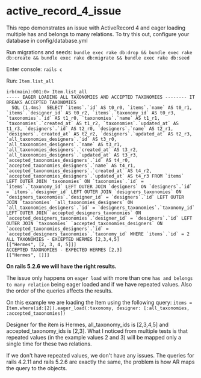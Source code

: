 # active_record_4_issue


This repo demonstrates an issue with ActiveRecord 4 and eager loading multiple has and belongs to many relations.
To try this out, configure your database in config/database.yml

Run migrations and seeds:
`bundle exec rake db:drop && bundle exec rake db:create && bundle exec rake db:migrate && bundle exec rake db:seed`

Enter console:
`rails c`

Run:
`Item.list_all`

```
irb(main):001:0> Item.list_all
----- EAGER LOADING ALL TAXONOMIES AND ACCEPTED TAXONOMIES -------- IT BREAKS ACCEPTED TAXONOMIES
  SQL (1.4ms)  SELECT `items`.`id` AS t0_r0, `items`.`name` AS t0_r1, `items`.`designer_id` AS t0_r2, `items`.`taxonomy_id` AS t0_r3, `taxonomies`.`id` AS t1_r0, `taxonomies`.`name` AS t1_r1, `taxonomies`.`created_at` AS t1_r2, `taxonomies`.`updated_at` AS t1_r3, `designers`.`id` AS t2_r0, `designers`.`name` AS t2_r1, `designers`.`created_at` AS t2_r2, `designers`.`updated_at` AS t2_r3, `all_taxonomies_designers`.`id` AS t3_r0, `all_taxonomies_designers`.`name` AS t3_r1, `all_taxonomies_designers`.`created_at` AS t3_r2, `all_taxonomies_designers`.`updated_at` AS t3_r3, `accepted_taxonomies_designers`.`id` AS t4_r0, `accepted_taxonomies_designers`.`name` AS t4_r1, `accepted_taxonomies_designers`.`created_at` AS t4_r2, `accepted_taxonomies_designers`.`updated_at` AS t4_r3 FROM `items` LEFT OUTER JOIN `taxonomies` ON `taxonomies`.`id` = `items`.`taxonomy_id` LEFT OUTER JOIN `designers` ON `designers`.`id` = `items`.`designer_id` LEFT OUTER JOIN `designers_taxonomies` ON `designers_taxonomies`.`designer_id` = `designers`.`id` LEFT OUTER JOIN `taxonomies` `all_taxonomies_designers` ON `all_taxonomies_designers`.`id` = `designers_taxonomies`.`taxonomy_id` LEFT OUTER JOIN `accepted_designers_taxonomies` ON `accepted_designers_taxonomies`.`designer_id` = `designers`.`id` LEFT OUTER JOIN `taxonomies` `accepted_taxonomies_designers` ON `accepted_taxonomies_designers`.`id` = `accepted_designers_taxonomies`.`taxonomy_id` WHERE `items`.`id` = 2
ALL TAXONOMIES - EXCEPTED HERMES [2,3,4,5]
[["Hermes", [2, 3, 4, 5]]]
ACCEPTED TAXONOMIES - EXPECTED HERMES [2,3]
[["Hermes", []]]
```

**On rails 5.2.6 we will have the right results.**

The issue only happens on `eager load` with more than one `has and belongs to many relation` being eager loaded and if we have repeated values. Also the order of the queries affects the results.

On this example we are loading the Item using the following query: `items = Item.where(id:[2]).eager_load(:taxonomy, designer: [:all_taxonomies, :accepted_taxonomies])`

Designer for the item is Hermes, all_taxonomy_ids is [2,3,4,5] and accepted_taxonomy_ids is [2,3]. What I noticed from multiple tests is that repeated values (in the example values 2 and 3) will be mapped only a single time for these two relations. 

If we don't have repeated values, we don't have any issues. 
The queries for rails 4.2.11 and rails 5.2.6 are exactly the same, the problem is how AR maps the query to the objects.
